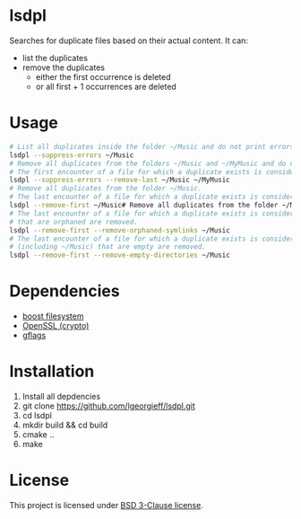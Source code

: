 # lsdpl

Searches for duplicate files based on their actual content. It can:
- list the duplicates
- remove the duplicates
  - either the first occurrence is deleted
  - or all first + 1 occurrences are deleted

# Usage
```bash
# List all duplicates inside the folder ~/Music and do not print errors (e.g. permission denied).
lsdpl --suppress-errors ~/Music
# Remove all duplicates from the folders ~/Music and ~/MyMusic and do not print errors (e.g. permission denied).
# The first encounter of a file for which a duplicate exists is considered as the original.
lsdpl --suppress-errors --remove-last ~/Music ~/MyMusic
# Remove all duplicates from the folder ~/Music.
# The last encounter of a file for which a duplicate exists is considered as the original.
lsdpl --remove-first ~/Music# Remove all duplicates from the folder ~/Music.
# The last encounter of a file for which a duplicate exists is considered as the original. Eventually all symlinks
# that are orphaned are removed.
lsdpl --remove-first --remove-orphaned-symlinks ~/Music
# The last encounter of a file for which a duplicate exists is considered as the original. Eventually all directories
# (including ~/Music) that are empty are removed.
lsdpl --remove-first --remove-empty-directories ~/Music

```
  
# Dependencies
- [boost filesystem](https://www.boost.org/doc/libs/1_68_0/libs/filesystem/doc/index.htm)
- [OpenSSL (crypto)](https://github.com/openssl/openssl)
- [gflags](https://github.com/gflags/gflags)

# Installation
1. Install all depdencies
2. git clone https://github.com/lgeorgieff/lsdpl.git
3. cd lsdpl
4. mkdir build && cd build
5. cmake ..
6. make

# License
This project is licensed under [BSD 3-Clause license](./LICENSE.txt).
